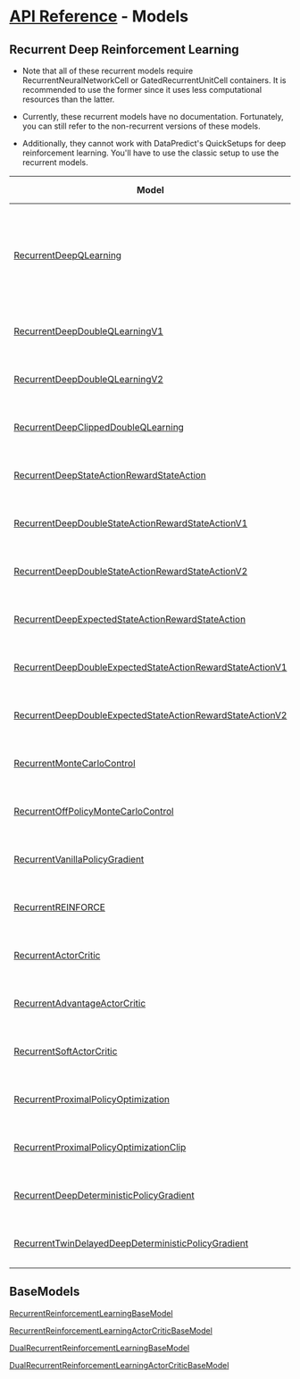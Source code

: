 # [API Reference](../API.md) - Models

## Recurrent Deep Reinforcement Learning

* Note that all of these recurrent models require RecurrentNeuralNetworkCell or GatedRecurrentUnitCell containers. It is recommended to use the former since it uses less computational resources than the latter.

* Currently, these recurrent models have no documentation. Fortunately, you can still refer to the non-recurrent versions of these models.

* Additionally, they cannot work with DataPredict's QuickSetups for deep reinforcement learning. You'll have to use the classic setup to use the recurrent models.

| Model                                                                                                                                                     | Alternate Names                           | Use Cases                                                                   |
|-----------------------------------------------------------------------------------------------------------------------------------------------------------|-------------------------------------------|-----------------------------------------------------------------------------|
| [RecurrentDeepQLearning](RecurrentModels/RecurrentDeepQLearning.md)                                                                                         | Recurrent Deep Q Network                | Self-Learning Fighting AIs, Self-Learning Parkouring AIs, Self-Driving Cars |
| [RecurrentDeepDoubleQLearningV1](RecurrentModels/RecurrentDeepDoubleQLearningV1.md)                                                                         | Recurrent Double Deep Q Network (2010)  | Same As Recurrent Deep Q-Learning                                           |
| [RecurrentDeepDoubleQLearningV2](RecurrentModels/RecurrentDeepDoubleQLearningV2.md)                                                                         | Recurrent Double Deep Q Network (2015)  | Same As Recurrent Deep Q-Learning                                           |
| [RecurrentDeepClippedDoubleQLearning](RecurrentModels/RecurrentDeepClippedDoubleQLearning.md)                                                               | Recurrent Clipped Double Deep Q Network | Same As Recurrent Deep Q-Learning                                           |
| [RecurrentDeepStateActionRewardStateAction](RecurrentModels/RecurrentDeepStateActionRewardStateAction.md)                                                   | Recurrent Deep SARSA                    | Same As Recurrent Deep Q-Learning                                           |
| [RecurrentDeepDoubleStateActionRewardStateActionV1](RecurrentModels/RecurrentDeepDoubleStateActionRewardStateActionV1.md)                                   | Recurrent Double Deep SARSA             | Same As Recurrent Deep Q-Learning                                           |
| [RecurrentDeepDoubleStateActionRewardStateActionV2](RecurrentModels/RecurrentDeepDoubleStateActionRewardStateActionV2.md)                                   | Recurrent Double Deep SARSA             | Same As Recurrent Deep Q-Learning                                           |
| [RecurrentDeepExpectedStateActionRewardStateAction](RecurrentModels/RecurrentDeepExpectedStateActionRewardStateAction.md)                                   | Recurrent Deep Expected SARSA           | Same As Recurrent Deep Q-Learning                                           |
| [RecurrentDeepDoubleExpectedStateActionRewardStateActionV1](RecurrentModels/RecurrentDeepDoubleExpectedStateActionRewardStateActionV1.md)                   | Recurrent Double Deep Expected SARSA    | Same As Recurrent Deep Q-Learning                                           |
| [RecurrentDeepDoubleExpectedStateActionRewardStateActionV2](RecurrentModels/RecurrentDeepDoubleExpectedStateActionRewardStateActionV2.md)                   | Recurrent Double Deep Expected SARSA    | Same As Recurrent Deep Q-Learning                                           |
| [RecurrentMonteCarloControl](RecurrentModels/RecurrentMonteCarloControl.md)                                                                                 | None                                    | Same As Recurrent Deep Q-Learning                                           |
| [RecurrentOffPolicyMonteCarloControl](RecurrentModels/RecurrentOffPolicyMonteCarloControl.md)                                                               | None                                    | Same As Recurrent Deep Q-Learning                                           |
| [RecurrentVanillaPolicyGradient](RecurrentModels/RecurrentVanillaPolicyGradient.md)                                                                         | Recurrent VPG                           | Same As Recurrent Deep Q-Learning                                           |
| [RecurrentREINFORCE](RecurrentModels/RecurrentREINFORCE.md)                                                                                                 | None                                    | Same As Recurrent Deep Q-Learning                                           |
| [RecurrentActorCritic](RecurrentModels/RecurrentActorCritic.md)                                                                                             | Recurrent AC                            | Same As Recurrent Deep Q-Learning                                           |
| [RecurrentAdvantageActorCritic](RecurrentModels/RecurrentAdvantageActorCritic.md)                                                                           | RecurrentA2C                            | Same As Recurrent Deep Q-Learning                                           |
| [RecurrentSoftActorCritic](RecurrentModels/RecurrentSoftActorCritic.md)                                                                                     | Recurrent SAC                           | Same As Recurrent Deep Q-Learning                                           |
| [RecurrentProximalPolicyOptimization](RecurrentModels/RecurrentProximalPolicyOptimization.md)                                                               | Recurrent PPO                           | Same As Recurrent Deep Q-Learning                                           |
| [RecurrentProximalPolicyOptimizationClip](RecurrentModels/RecurrentProximalPolicyOptimizationClip.md)                                                       | RecurrentPPO-Clip                       | Same As Recurrent Deep Q-Learning                                           |
| [RecurrentDeepDeterministicPolicyGradient](RecurrentModels/RecurrentDeepDeterministicPolicyGradient.md)                                                     | Recurrent DDPG                          | Same As Recurrent Deep Q-Learning                                           |
| [RecurrentTwinDelayedDeepDeterministicPolicyGradient](RecurrentModels/RecurrentTwinDelayedDeepDeterministicPolicyGradient.md)                               | Recurrent TD3                           | Same As Recurrent Deep Q-Learning                                           |

## BaseModels

[RecurrentReinforcementLearningBaseModel](RecurrentModels/RecurrentReinforcementLearningBaseModel.md)

[RecurrentReinforcementLearningActorCriticBaseModel](RecurrentModels/RecurrentReinforcementLearningActorCriticBaseModel.md)

[DualRecurrentReinforcementLearningBaseModel](RecurrentModels/DualRecurrentReinforcementLearningBaseModel.md)

[DualRecurrentReinforcementLearningActorCriticBaseModel](RecurrentModels/DualRecurrentReinforcementLearningActorCriticBaseModel.md)
